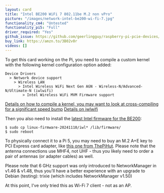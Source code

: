 ```yaml
---
layout: card
title: "Intel BE200 WiFi 7 802.11be M.2 non vPro"
picture: "/images/network-intel-be200-wi-fi-7.jpg"
functionality_cm4: "Untested"
functionality_pi5: "Full"
driver_required: "Yes"
github_issue: https://github.com/geerlingguy/raspberry-pi-pcie-devices/issues/670
buy_link: https://amzn.to/3B02v0r
videos: []
---
```

To get this card working on the Pi, you need to compile a custom kernel with the following kernel configuration option added:

```
Device Drivers
  > Network device support
    > Wireless LAN
      > Intel Wireless WiFi Next Gen AGN - Wireless-N/Advanced-N/Ultimate-N (iwlwifi)
        > Intel Wireless WiFi MVM Firmware support
```
[Details on how to compile a kernel, you may want to look at cross-compiling for a significant speed bump](https://www.raspberrypi.com/documentation/computers/linux_kernel.html#kernel)
[Details on iwlwifi](https://wireless.docs.kernel.org/en/latest/en/users/drivers/iwlwifi.html)

Then you also need to install the [latest Intel firmware for the BE200](https://git.kernel.org/pub/scm/linux/kernel/git/firmware/linux-firmware.git):

```
$ sudo cp linux-firmware-20241110/iwl* /lib/firmware/
$ sudo reboot
```

To physically connect it to a Pi 5, you may need to buy an M.2 A+E key to PCI Express card adapter, like [this one from ThePiHut](https://thepihut.com/products/m-2-2242-e-key-top-for-raspberry-pi-5).
Please note that the antenna connections use MHF4, not UHF - thus you likely need to order a pair of antennas (or adapter cables) as well.

Please note that 6 GHz support was only introduced to NetworkManager in v1.46 & v1.48, thus you'll have a better experience with an upgrade to Debian (testing): trixie (which includes NetworkManager v1.50)

At this point, I've only tried this as Wi-Fi 7 client - not as an AP.

